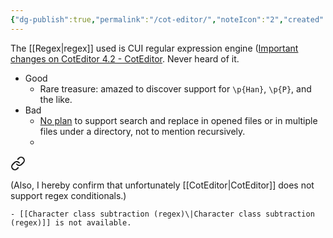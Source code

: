 ```yaml
---
{"dg-publish":true,"permalink":"/cot-editor/","noteIcon":"2","created":"","updated":""}
---
```


The [[Regex\|regex]] used is CUI regular expression engine ([Important changes on CotEditor 4.2 - CotEditor](https://coteditor.com/news/2022/CotEditor_4.2.0). Never heard of it. 
- Good
	- Rare treasure: amazed to discover support for `\p{Han}`, `\p{P}`, and the like. 
- Bad
	- [No plan](https://share.glasp.co/qke5s3ilkchdj7ts/?p=lRrPZIZl2Azx6Q6LHuUG) to support search and replace in opened files or in multiple files under a directory, not to mention recursively.
	- 
<div class="transclusion internal-embed is-loaded"><a class="markdown-embed-link" href="/regex-conditionals/#75709c" aria-label="Open link"><svg xmlns="http://www.w3.org/2000/svg" width="24" height="24" viewBox="0 0 24 24" fill="none" stroke="currentColor" stroke-width="2" stroke-linecap="round" stroke-linejoin="round" class="svg-icon lucide-link"><path d="M10 13a5 5 0 0 0 7.54.54l3-3a5 5 0 0 0-7.07-7.07l-1.72 1.71"></path><path d="M14 11a5 5 0 0 0-7.54-.54l-3 3a5 5 0 0 0 7.07 7.07l1.71-1.71"></path></svg></a><div class="markdown-embed">



(Also, I hereby confirm that unfortunately [[CotEditor\|CotEditor]] does not support regex conditionals.)  

</div></div>

	- [[Character class subtraction (regex)\|Character class subtraction (regex)]] is not available.
